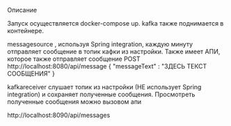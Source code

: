 Описание

Запуск осуществляется docker-compose up. kafka также поднимается в контейнере. 

messagesource  , используя Spring integration, каждую минуту отправляет сообщение в топик кафки из настройки.
Также имеет АПИ,  которое также отправляет сообщение 
POST http://localhost:8080/api/message
{
    "messageText" : "ЗДЕСЬ ТЕКСТ СООБЩЕНИЯ"
}

kafkareceiver слушает топик из настройки (НЕ использует Spring integration) и сохраняет полученные сообщения. 
Просмотреть полученные сообщения можно вызовом апи

http://localhost:8090/api/messages

